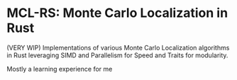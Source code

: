 # MCL-RS: Monte Carlo Localization in Rust

(VERY WIP) Implementations of various Monte Carlo Localization algorithms in Rust leveraging SIMD and Parallelism for Speed and Traits for modularity.

Mostly a learning experience for me